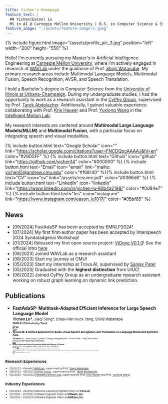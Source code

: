 ```yaml
---
title: Yichen's Homepage
feature_text: |
  ## Yichen(Eason) Lu
  MS in AI @ Carnegie Mellon University | B.S. in Computer Science & Statistics @ UIUC
feature_image: "./assets/feature-image-2.jpeg"
---
```

{% include figure.html image="/assets/profile_pic_3.jpg"  position="left"  width="200" height="550" %}

Hello! I'm currently pursuing my Master's in Artificial Intelligence Engineering at [Carnegie Mellon University](https://www.cmu.edu/), where I'm actively engaged in research at [WAVLab](https://www.wavlab.org/) under the guidance of Prof. [Shinji Watanabe](https://sites.google.com/view/shinjiwatanabe). My primary research areas include Multimodal Language Models, Multimodal Fusion, Speech Recognition, AVSR, and Speech Translation.

I hold a Bachelor's degree in Computer Science from the [University of Illinois at Urbana-Champaign](https://illinois.edu/). During my undergraduate studies, I had the opportunity to work as a research assistant in the [CyPhy Group](https://abdelzaher.cs.illinois.edu/teaching.html), supervised by Prof. [Tarek Abdelazher](https://abdelzaher.cs.illinois.edu/index.html). Additionally, I gained valuable experience collaborating with Prof. [Kris Hauser](https://kkhauser.web.illinois.edu/) and Prof. [Yuxiong Wang](https://yxw.web.illinois.edu/) in the [Intelligent Motion Lab](https://motion.cs.illinois.edu/index.html).

My research interests are centered around **Multimodal Large Language Models(MLLM)** and **Multimodal Fusion**, with a particular focus on integrating speech and visual modalities.

{% include button.html text="Google Scholar" icon="" link="https://scholar.google.com/citations?user=FNCDQpcAAAAJ&hl=en" color="#29D5FF" %} {% include button.html text="Github" icon="github" link="https://github.com/yichen14" color="#000000" %} {% include button.html text="Email" icon="email" link="mailto: yichenl5@andrew.cmu.edu" color="#f68140" %}{% include button.html text="CV" icon="cv" link="/assets/resume.pdf" color="#0366d6" %}  {% include button.html text="LinkedIn" icon="linkedin" link="https://www.linkedin.com/in/yichen-lu-80b4a2198/" color="#0d94e7" %} {% include button.html text="Ins" icon="instagram" link="https://www.instagram.com/eason_lu1017/" color="#05bf85" %} 

## News
  - [09/2024] FastAdaSP has been accepted by EMNLP2024!
  - [07/2024] My first first-author paper has been accepted by Interspeech 2024 Syndata4genai Workshop!
  - [01/2024] Released my first open source project: [ViDove V0.1.0](https://pigeonai.club/)! See the official intro [here](https://www.bilibili.com/read/cv29086524/?spm_id_from=333.999.0.0)
  - [08/2023] Joined WAVLab as a research assistant
  - [08/2023] Start my journey at CMU!
  - [05/2023] Start my internship at Trova.AI, supervised by [Sanjay Patel](https://sjp.ece.illinois.edu/)
  - [05/2023] Graduated with the **highest distinction** from UIUC!
  - [06/2022] Joined CyPhy Group as an undergraduate research assistant working on robust graph learning on dynamic link prediction.  

## Publications
  - **FastAdaSP: Multitask-Adapted Efficient Inference for Large Speech Language Model**  
    <small>**Yichen Lu\***, Jiaqi Song\*, Chao-Han Huck Yang, Shinji Watanabe<small>  
    <small> **EMNLP 2024 Industry Track** <small>  
    [Paper](https://arxiv.org/abs/2410.03007)  
    [Blog](https://fastadasp.github.io/)  
  - **SynesLM: A Unified Approach for Audio-visual Speech Recognition and Translation via Language Model and Synthetic Data**  
    <small>**Yichen Lu\***, Jiaqi Song\*, Xuankai Chang, Hengwei Bian, Soumi Maiti, Shinji Watanabe<small>  
    <small> **Interspeech 2024 Syndata4genai Workshop** <small>  
    [Paper](https://arxiv.org/abs/2408.00624)
  - **Robust Audiovisual Speech Recognition Models with Mixture-of-Experts**  
    <small>Yihan Wu, Yifan Peng,  **Yichen Lu**, Xuankai Chang, Ruihua Song, Shinji Watanabe<small>  
    <small> **SLT 2024** <small>
    [Paper](https://arxiv.org/abs/2409.12370)  
  - **Exploring Speech Recognition, Translation, and Understanding with Discrete Speech Units: A Comparative Study**  
    <small>Xuankai Chang, Brian Yan, Kwanghee Choi, Jeeweon Jung, **Yichen Lu**, Soumi Maiti, Roshan Sharma, Jiatong Shi, Jinchuan Tian, Shinji Watanabe, Yuya Fujita, Takashi Maekaku, Pengcheng Guo, Yao-Fei Cheng, Pavel Denisov, Kohei Saijo, Hsiu-Hsuan Wang <small>  
    <small> **ICASSP 2024** <small>  
    [Paper](https://arxiv.org/abs/2309.15800)  
  - **Robust Reasoning Over Noisy Knowledge Graphs Via Structure Learning.**  
    <small>Ruijie Wang, Baoyu Li, **Yichen Lu**, Tarek Abdelzaher.<small>  
    <small>**ACL Findings 2023**<small>  
    [Paper](https://arxiv.org/abs/2306.07512)  

## Research Experiences
  - [08/2023 - Present] [WAVLab](https://www.wavlab.org/), supervised by Prof. [Shinji Watanabe](https://sites.google.com/view/shinjiwatanabe)
  - [06/2022 - 05/2023] [CyPhy Group](https://abdelzaher.cs.illinois.edu/teaching.html), supervised by Prof. [Tarek Abdelazher](https://abdelzaher.cs.illinois.edu/index.html)
  - [02/2022 - 08/2022] [Intelligent Motion Lab](https://motion.cs.illinois.edu/), supervised by Prof. [Kris Hauser](https://kkhauser.web.illinois.edu/) and Prof. [Yuxiong Wang](https://yxw.web.illinois.edu/)

## Industry Experiences
  - [05/2023 - 08/2023] Machine Learning Engineer Intern at **Trova.AI**
  - [07/2021 - 01/2022] Software Engineer Intern at **VMware, Inc**.
  - [10/2020 - 02/2021] Software Engineer Intern at **NetEase, Inc**.




